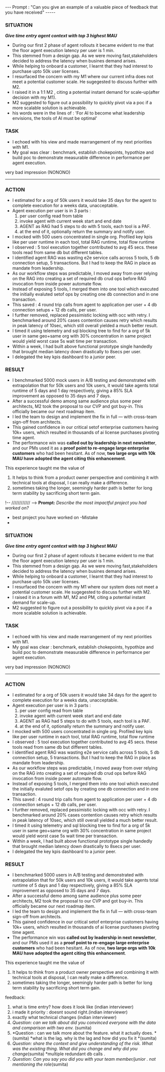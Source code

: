 

--- Prompt : "Can you give an example of a valuable piece of feedback that you have received" -----

### **SITUATION**
***Give time entry agent context with top 3 highest MAU***
- During our first 2 phase of agent rollouts it became evident to me that the floor agent execution latency per user is 1 min. 
- This stemmed from a design gap. As we were moving fast,stakeholders decided to address the latency when busines demand arises.  
- While helping to onboard a customer, I learnt that they had interest to purchase upto 50k user licenses.
- I resurfaced the concern with my M1 where our current infra does not meet a potential customer scale. He sugegested to discuss further with M2.
- I raised it in a 1:1 M2 , citing a potential instant demand for scale-up(after decision with my M1).
- M2 suggested to figure out a possibility to quickly pivot via a poc if a more scalable solution is achievable.
- his words were in the lines of : 'For AI to become what leadership envisions, the tools of AI must be optimal'

### **TASK**
- I echoed with his view and made rearrangement of my next priorities with M1. 
- My goal was clear :  benchmark, establish chokepoints, hypothize and build poc to demonstrate measurable difference in performance per agent execution.

<!-- I made it my goal to **reprioritize performance work** and **drive this scale bottleneck into the roadmap**, even if it meant challenging our agreed-upon plan. --> very bad impression (NONONO)
---

### **ACTION**
- I estimated for a org of 50k users it would take 35 days for the agent to complete execution for a weeks data, unacceptable.
- Agent execution per user is in 3 parts : 
    1. per user config read from table
    2. invoke agent with current week start and end date
    3. AGENT as RAG had 5 steps to do with 5 tools, each tool is a PAF.
    4. at the end of it, optionally return the summary and notify user.
- I mocked with 500 users concentrated in single org. Profiled key kpis like per user runtime in each tool, total RAG runtime, total flow runtime
- I observed : 5 tool execution together contributed to avg 45 secs. these tools read from same db but different tables.
- I identified agent RAG was wasting e2e service calls across 5 tools, 5 db connection setup, 5 transactions. But I had to keep the RAG in place as mandate from leadership.
-  As our workflow steps was predictable, I moved away from over relying on the RAG into creating a set of required db crud ops before RAG invocation from inside power automate flow.
- Instead of exposing 5 tools, I merged them into one tool which executed the initially evaluted setof ops by creating one db connection and in one transaction.
- This saved : 4 round trip calls from agent to application per user + 4 db connection setups + 12 db calls, per user.
- I further removed, replaced pessimistic locking with occ with retry. I benchmarked around 20% cases contention causes retry which results in peak latency of 10sec, which still overall yielded a much better result.
- I timed it using telemetry and sql blocking tree to find for a org of 5k user in same geo+same org with 30% concentration in same project would yield worst case 5s wait time per transaction.
- Within a week, I had built above functional prototype single handedly that brought median latency down drastically to 8secs per user. 
- I delegated the key kpis dashboard to a junior peer.

### **RESULT**
- I benchmarked 5000 mock users in A/B testing and demonstrated with extrapolation that for 50k users and 10k users, it would take agents total runtime of 5 days and 1 day respectively, giving a 85% SLA improvement as opposed to 35 days and 7 days. 
-  After a successful demo among same audience plus some peer architects, M2 took the proposal to our CVP and got buy-in. This officially became our next roadmap item.
- I led the team to design and implement the fix in full — with cross-team sign-off from architects. 
- This gained confidence in our critical setof enterprise customers having 10k+ users, which resulted in thousands of ai license purchases pivoting time agent.
- The performance win was **called out by leadership in next newsletter**, and our PMs used it as a **proof point to re-engage large enterprise customers** who had been hesitant. As of now, **two large orgs with 10k MAU have adopted the agent citing this enhancement**.

This experience taught me the value of
1. It helps to think from a product owner perspective and combining it with technical tools at disposal, I can really make a difference.
2. sometimes taking the longer, seemingly harder path is better for long term stability by sacrificing short term gain.


!-- //////////// -->
**Prompt:** *Describe the most impactful project you had worked on?*
- best project you have worked on
-Mistake 
-

### **SITUATION**
***Give time entry agent context with top 3 highest MAU***
- During our first 2 phase of agent rollouts it became evident to me that the floor agent execution latency per user is 1 min. 
- This stemmed from a design gap. As we were moving fast,stakeholders decided to address the latency when busines demand arises.  
- While helping to onboard a customer, I learnt that they had interest to purchase upto 50k user licenses.
- I resurfaced the concern with my M1 where our system does not meet a potential customer scale. He sugegested to discuss further with M2.
- I raised it in a forum with M1, M2 and PM, citing a potential instant demand for scale-up.
- M2 suggested to figure out a possibility to quickly pivot via a poc if a more scalable solution is achievable.

### **TASK**
- I echoed with his view and made rearrangement of my next priorities with M1. 
- My goal was clear :  benchmark, establish chokepoints, hypothize and build poc to demonstrate measurable difference in performance per agent execution.

<!-- I made it my goal to **reprioritize performance work** and **drive this scale bottleneck into the roadmap**, even if it meant challenging our agreed-upon plan. --> very bad impression (NONONO)
---

### **ACTION**
- I estimated for a org of 50k users it would take 34 days for the agent to complete execution for a weeks data, unacceptable.
- Agent execution per user is in 3 parts : 
    1. per user config read from table
    2. invoke agent with current week start and end date
    3. AGENT as RAG had 5 steps to do with 5 tools, each tool is a PAF.
    4. at the end of it, optionally return the summary and notify user.
- I mocked with 500 users concentrated in single org. Profiled key kpis like per user runtime in each tool, total RAG runtime, total flow runtime
- I observed : 5 tool execution together contributed to avg 45 secs. these tools read from same db but different tables.
- I identified agent RAG was wasting e2e service calls across 5 tools, 5 db connection setup, 5 transactions. But I had to keep the RAG in place as mandate from leadership.
-  As our workflow steps was predictable, I moved away from over relying on the RAG into creating a set of required db crud ops before RAG invocation from inside power automate flow.
- Instead of exposing 5 tools, I merged them into one tool which executed the initially evaluted setof ops by creating one db connection and in one transaction.
- This saved : 4 round trip calls from agent to application per user + 4 db connection setups + 12 db calls, per user.
- I further removed, replaced pessimistic locking with occ with retry. I benchmarked around 20% cases contention causes retry which results in peak latency of 10sec, which still overall yielded a much better result.
- I timed it using telemetry and sql blocking tree to find for a org of 5k user in same geo+same org with 30% concentration in same project would yield worst case 5s wait time per transaction.
- Within a week, I had built above functional prototype single handedly that brought median latency down drastically to 8secs per user. 
- I delegated the key kpis dashboard to a junior peer.

### **RESULT**
- I benchmarked 5000 users in A/B testing and demonstrated with extrapolation that for 50k users and 10k users, it would take agents total runtime of 5 days and 1 day respectively, giving a 85% SLA improvement as opposed to 35 days and 7 days. 
-  After a successful demo among same audience plus some peer architects, M2 took the proposal to our CVP and got buy-in. This officially became our next roadmap item.
- I led the team to design and implement the fix in full — with cross-team sign-off from architects. 
- This gained confidence in our critical setof enterprise customers having 10k+ users, which resulted in thousands of ai license purchases pivoting time agent.
- The performance win was **called out by leadership in next newsletter**, and our PMs used it as a **proof point to re-engage large enterprise customers** who had been hesitant. As of now, **two large orgs with 10k MAU have adopted the agent citing this enhancement**.

This experience taught me the value of
1. It helps to think from a product owner perspective and combining it with technical tools at disposal, I can really make a difference.
2. sometimes taking the longer, seemingly harder path is better for long term stability by sacrificing short term gain.






feedback:
1. what is time entry? how does it look like (indian interviewer)
2. i made it priority : doesnt sound right.(indian interviewer)
3. exactly what technical changes (indian interviewer)
4. *Question: can we talk about did you convinced everyone with the data and comparison with two env.* (sumita)
5. *Question : can we talk more about the feature. what it actually does. *(sumita)
*what is the lag. why is the lag and how did you fix it *(sumita)
6. *Question: share the context and give understanding of the risk. What was the existing thing. What did you change and why did you change*(sumita)
*multiple redundant db calls . 
7. *Question: Can you say you did you with your team member/junior . not mentioning the role*(sumita)

